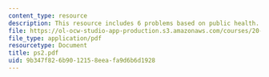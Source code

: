 ```yaml
---
content_type: resource
description: This resource includes 6 problems based on public health.
file: https://ol-ocw-studio-app-production.s3.amazonaws.com/courses/20-104j-chemicals-in-the-environment-toxicology-and-public-health-be-104j-spring-2005/9b347f826b9012158eeafa9d6b6d1928_ps2.pdf
file_type: application/pdf
resourcetype: Document
title: ps2.pdf
uid: 9b347f82-6b90-1215-8eea-fa9d6b6d1928
---
```

